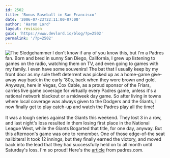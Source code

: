 ```yaml
---
id: 2502
title: 'Bonus Baseball in San Francisco'
date: '2006-07-23T22:11:00-07:00'
author: 'Aaron Lord'
layout: revision
guid: 'https://www.devlord.io/blog/?p=2502'
permalink: '/?p=2502'
---
```


<img align="left" alt="The Sledgehammer" src="http://sandiego.padres.mlb.com/images/2006/07/23/aWswIxSk.jpg" />I don't know if any of you know this, but I'm a Padres fan.  Born and bred in sunny San Diego, California, I grew up listening to games on the radio, watching them on TV, and even going to games with my family.  I even have some souvenirs!  The bat that I usually keep by my front door as my sole theft deterrent was picked up as a home-game give-away way back in the early '80s, back when they wore brown and gold.  Anyways, here in Vegas, Cox Cable, as a proud sponsor of the Friars, carries live game coverage for virtually every Padres game, unless it's a national network blackout or a midweek day game.  So after living in towns where local coverage was always given to the Dodgers and the Giants, I now finally get to play catch-up and watch the Padres play all the time!<br /><br />It was a tough series against the Giants this weekend.  They lost 3 in a row, and last night's loss resulted in them losing first place in the National League West, while the Giants Bogarted that title, for one day, anyway.  But this afternoon's game was one to remember.  One of those edge-of-the seat nailbiters!  It took 12 innings, but they finally earned the victory, and moved back into the lead that they had successfully held on to all month until Saturday's loss.  I'm so proud!  Here's the <a href="http://sandiego.padres.mlb.com/images/2006/07/23/aWswIxSk.jpg">article</a> from padres.com.<div class="blogger-post-footer"></div>